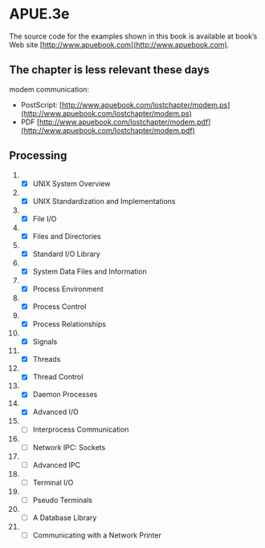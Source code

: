 # APUE.3e

The source code for the examples shown in this book is available at book’s Web site [http://www.apuebook.com](http://www.apuebook.com).

## The chapter is less relevant these days

modem communication: 
- PostScript: [http://www.apuebook.com/lostchapter/modem.ps](http://www.apuebook.com/lostchapter/modem.ps)
- PDF [http://www.apuebook.com/lostchapter/modem.pdf](http://www.apuebook.com/lostchapter/modem.pdf)

## Processing

1. - [x] UNIX System Overview
2. - [x] UNIX Standardization and Implementations
3. - [x] File I/O
4. - [x] Files and Directories
5. - [x] Standard I/O Library
6. - [x] System Data Files and Information
7. - [x] Process Environment
8. - [x] Process Control
9. - [x] Process Relationships
10. - [x] Signals
11. - [x] Threads
12. - [x] Thread Control
13. - [x] Daemon Processes
14. - [x] Advanced I/O
15. - [ ] Interprocess Communication
16. - [ ] Network IPC: Sockets
17. - [ ] Advanced IPC
18. - [ ] Terminal I/O
19. - [ ] Pseudo Terminals
20. - [ ] A Database Library
21. - [ ] Communicating with a Network Printer
